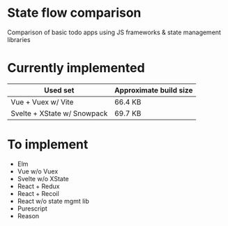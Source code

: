 # State flow comparison

Comparison of basic todo apps using JS frameworks &amp; state management libraries

# Currently implemented

|Used set|Approximate build size|
|---|---|
|Vue + Vuex w/ Vite|66.4 KB|
|Svelte + XState w/ Snowpack|69.7 KB|

# To implement

- Elm
- Vue w/o Vuex
- Svelte w/o XState
- React + Redux
- React + Recoil
- React w/o state mgmt lib
- Purescript
- Reason
